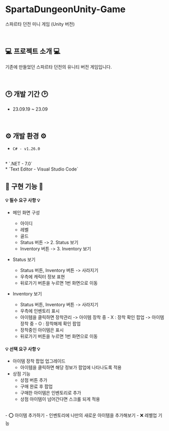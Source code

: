 # SpartaDungeonUnity-Game

스파르타 던전 미니 게임 (Unity 버전)

<br>

## 💻 프로젝트 소개 💻

기존에 만들었던 스파르타 던전의 유니티 버전 게임입니다.

<br>

## 🕑 개발 기간 🕑

* 23.09.19 ~ 23.09

<br>

## ⚙️ 개발 환경 ⚙️

* `C# - v1.26.0`
<br>
* `.NET - 7.0`
<br>
* `Text Editor - Visual Studio Code`

<br>

## 🔫 구현 기능 🔫

#### 💡 필수 요구 사항 💡

* 메인 화면 구성
    - 아이디
    - 레벨
    - 골드
    - Status 버튼
        -> 2. Status 보기
    - Inventory 버튼
        -> 3. Inventory 보기

* Status 보기
    - Status 버튼, Inventory 버튼
        -> 사라지기
    - 우측에 캐릭터 정보 표현
    - 뒤로가기 버튼을 누르면 1번 화면으로 이동

* Inventory 보기
    - Status 버튼, Inventory 버튼 -> 사라지기
    - 우측에 인벤토리 표시
    - 아이템을 클릭하면 장착관리
        -> 아이템 장착 중 - X  : 장착 확인 팝업
        -> 아이템 장착 중 - O  : 장착해제 확인 팝업
    - 장착중인 아이템은 표시
    - 뒤로가기 버튼을 누르면 1번 화면으로 이동

#### 💡 선택 요구 사항 💡

* 아이템 장착 팝업 업그레이드
    - 아이템을 클릭하면 해당 정보가 팝업에 나타나도록 적용
* 상점 기능
    - 상점 버튼 추가
    - 구매 완료 후 팝업
    - 구매한 아이템은 인벤토리로 추가
    - 상점 아이템이 넘어간다면 스크롤 되게 적용

<br>
- ⭕️ 아이템 추가하기 - 인벤토리에 나만의 새로운 아이템을 추가해보기
- ❌ 레벨업 기능
